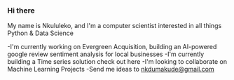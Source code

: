 ### Hi there

My name is Nkululeko, and I'm a computer scientist interested in all things Python & Data Science

-I'm currently working on Evergreen Acquisition, building an AI-powered google review sentiment analysis for local businesses
-I'm currently building a Time series solution check out here
-I'm looking to collaborate on Machine Learning Projects
-Send me ideas to nkdumakude@gmail.com
